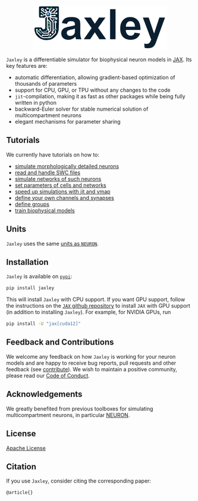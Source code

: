 
<p align="center">
  <img src="logo.png?raw=true" width="360">
</p>

`Jaxley` is a differentiable simulator for biophysical neuron models in [JAX](https://github.com/google/jax). Its key features are:

- automatic differentiation, allowing gradient-based optimization of thousands of parameters  
- support for CPU, GPU, or TPU without any changes to the code  
- `jit`-compilation, making it as fast as other packages while being fully written in python  
- backward-Euler solver for stable numerical solution of multicompartment neurons  
- elegant mechanisms for parameter sharing


## Tutorials

We currently have tutorials on how to:

- [simulate morphologically detailed neurons](https://jaxleyverse.github.io/jaxley/tutorial/01_morph_neurons.md)
- [read and handle SWC files](https://jaxleyverse.github.io/jaxley/tutorial/08_importing_morphologies.md)
- [simulate networks of such neurons](https://jaxleyverse.github.io/jaxley/tutorial/02_small_network.md)
- [set parameters of cells and networks](https://jaxleyverse.github.io/jaxley/tutorial/03_setting_parameters.md)
- [speed up simulations with jit and vmap](https://jaxleyverse.github.io/jaxley/tutorial/04_jit_and_vmap.md)
- [define your own channels and synapses](https://jaxleyverse.github.io/jaxley/tutorial/05_channel_and_synapse_models.md)
- [define groups](https://jaxleyverse.github.io/jaxley/tutorial/06_groups.md)
- [train biophysical models](https://jaxleyverse.github.io/jaxley/tutorial/07_gradient_descent.md)


## Units

`Jaxley` uses the same [units as `NEURON`](https://www.neuron.yale.edu/neuron/static/docs/units/unitchart.html).


## Installation
`Jaxley` is available on [`pypi`](https://pypi.org/project/jaxley/):
```sh
pip install jaxley
```
This will install `Jaxley` with CPU support. If you want GPU support, follow the instructions on the [`JAX` github repository](https://github.com/google/jax) to install `JAX` with GPU support (in addition to installing `Jaxley`). For example, for NVIDIA GPUs, run
```sh
pip install -U "jax[cuda12]"
```


## Feedback and Contributions

We welcome any feedback on how `Jaxley` is working for your neuron models and are happy to receive bug reports, pull requests and other feedback (see [contribute](https://github.com/jaxleyverse/jaxley/blob/main/CONTRIBUTING.md)). We wish to maintain a positive community, please read our [Code of Conduct](https://github.com/jaxleyverse/jaxley/blob/main/CODE_OF_CONDUCT.md).


## Acknowledgements

We greatly benefited from previous toolboxes for simulating multicompartment neurons, in particular [NEURON](https://github.com/neuronsimulator/nrn).


## License

[Apache License](https://github.com/jaxleyverse/jaxley/blob/main/LICENSE)


## Citation

If you use `Jaxley`, consider citing the corresponding paper:
```
@article{}
```